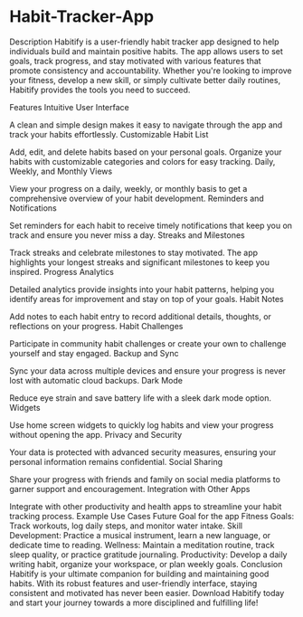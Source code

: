 # Habit-Tracker-App
Description
Habitify is a user-friendly habit tracker app designed to help individuals build and maintain positive habits. The app allows users to set goals, track progress, and stay motivated with various features that promote consistency and accountability. Whether you're looking to improve your fitness, develop a new skill, or simply cultivate better daily routines, Habitify provides the tools you need to succeed.

Features
Intuitive User Interface

A clean and simple design makes it easy to navigate through the app and track your habits effortlessly.
Customizable Habit List

Add, edit, and delete habits based on your personal goals. Organize your habits with customizable categories and colors for easy tracking.
Daily, Weekly, and Monthly Views

View your progress on a daily, weekly, or monthly basis to get a comprehensive overview of your habit development.
Reminders and Notifications

Set reminders for each habit to receive timely notifications that keep you on track and ensure you never miss a day.
Streaks and Milestones

Track streaks and celebrate milestones to stay motivated. The app highlights your longest streaks and significant milestones to keep you inspired.
Progress Analytics

Detailed analytics provide insights into your habit patterns, helping you identify areas for improvement and stay on top of your goals.
Habit Notes

Add notes to each habit entry to record additional details, thoughts, or reflections on your progress.
Habit Challenges

Participate in community habit challenges or create your own to challenge yourself and stay engaged.
Backup and Sync

Sync your data across multiple devices and ensure your progress is never lost with automatic cloud backups.
Dark Mode

Reduce eye strain and save battery life with a sleek dark mode option.
Widgets

Use home screen widgets to quickly log habits and view your progress without opening the app.
Privacy and Security

Your data is protected with advanced security measures, ensuring your personal information remains confidential.
Social Sharing

Share your progress with friends and family on social media platforms to garner support and encouragement.
Integration with Other Apps

Integrate with other productivity and health apps to streamline your habit tracking process.
Example Use Cases
Future Goal for the app
Fitness Goals: Track workouts, log daily steps, and monitor water intake.
Skill Development: Practice a musical instrument, learn a new language, or dedicate time to reading.
Wellness: Maintain a meditation routine, track sleep quality, or practice gratitude journaling.
Productivity: Develop a daily writing habit, organize your workspace, or plan weekly goals.
Conclusion
Habitify is your ultimate companion for building and maintaining good habits. With its robust features and user-friendly interface, staying consistent and motivated has never been easier. Download Habitify today and start your journey towards a more disciplined and fulfilling life!






